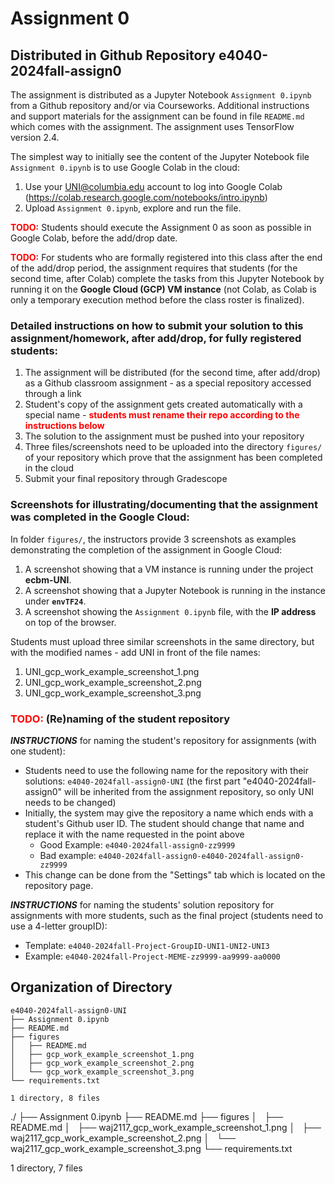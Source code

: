 # Assignment 0

## Distributed in Github Repository e4040-2024fall-assign0

The assignment is distributed as a Jupyter Notebook `Assignment 0.ipynb` from a Github repository and/or via Courseworks. Additional instructions and support materials for the assignment can be found in file `README.md` which comes with the assignment. The assignment uses TensorFlow version 2.4.

The simplest way to initially see the content of the Jupyter Notebook file `Assignment 0.ipynb` is to use Google Colab in the cloud: 

1. Use your UNI@columbia.edu account to log into Google Colab (https://colab.research.google.com/notebooks/intro.ipynb)
2. Upload `Assignment 0.ipynb`, explore and run the file. 

<span style="color:red"><strong>TODO:</strong></span> Students should execute the Assignment 0 as soon as possible in Google Colab, before the add/drop date.

<span style="color:red"><strong>TODO:</strong></span> For students who are formally registered into this class after the end of the add/drop period, the assignment requires that students (for the second time, after Colab) complete the tasks from this Jupyter Notebook by running it on the **Google Cloud (GCP) VM instance** (not Colab, as Colab is only a temporary execution method before the class roster is finalized).

### Detailed instructions on how to submit your solution to this assignment/homework, after add/drop, for fully registered students:

1. The assignment will be distributed (for the second time, after add/drop) as a Github classroom assignment - as a special repository accessed through a link
2. Student's copy of the assignment gets created automatically with a special name - <span style="color:red"><strong>students must rename their repo according to the instructions below</strong></span>
3. The solution to the assignment must be pushed into your repository
4. Three files/screenshots need to be uploaded into the directory `figures/` of your repository which prove that the assignment has been completed in the cloud
5. Submit your final repository through Gradescope

### Screenshots for illustrating/documenting that the assignment was completed in the Google Cloud:

In folder `figures/`, the instructors provide 3 screenshots as examples demonstrating the completion of the assignment in Google Cloud:
1. A screenshot showing that a VM instance is running under the project **ecbm-UNI**.
2. A screenshot showing that a Jupyter Notebook is running in the instance under **`envTF24`**.
3. A screenshot showing the `Assignment 0.ipynb` file, with the **IP address** on top of the browser.

Students must upload three similar screenshots in the same directory, but with the modified names - add UNI in front of the file names:
1. UNI_gcp_work_example_screenshot_1.png
2. UNI_gcp_work_example_screenshot_2.png
3. UNI_gcp_work_example_screenshot_3.png

### <span style="color:red"><strong>TODO:</strong></span> (Re)naming of the student repository

***INSTRUCTIONS*** for naming the student's repository for assignments (with one student):
* Students need to use the following name for the repository with their solutions: `e4040-2024fall-assign0-UNI` (the first part "e4040-2024fall-assign0" will be inherited from the assignment repository, so only UNI needs to be changed) 
* Initially, the system may give the repository a name which ends with a student's Github user ID. The student should change that name and replace it with the name requested in the point above
  * Good Example: `e4040-2024fall-assign0-zz9999`
  * Bad example: `e4040-2024fall-assign0-e4040-2024fall-assign0-zz9999`
* This change can be done from the "Settings" tab which is located on the repository page.

***INSTRUCTIONS*** for naming the students' solution repository for assignments with more students, such as the final project (students need to use a 4-letter groupID):
* Template: `e4040-2024fall-Project-GroupID-UNI1-UNI2-UNI3`
* Example: `e4040-2024fall-Project-MEME-zz9999-aa9999-aa0000`

## Organization of Directory

```            
e4040-2024fall-assign0-UNI
├── Assignment 0.ipynb
├── README.md
├── figures
│   ├── README.md
│   ├── gcp_work_example_screenshot_1.png
│   ├── gcp_work_example_screenshot_2.png
│   └── gcp_work_example_screenshot_3.png
└── requirements.txt

1 directory, 8 files
```

./
├── Assignment 0.ipynb
├── README.md
├── figures
│   ├── README.md
│   ├── waj2117_gcp_work_example_screenshot_1.png
│   ├── waj2117_gcp_work_example_screenshot_2.png
│   └── waj2117_gcp_work_example_screenshot_3.png
└── requirements.txt

1 directory, 7 files
